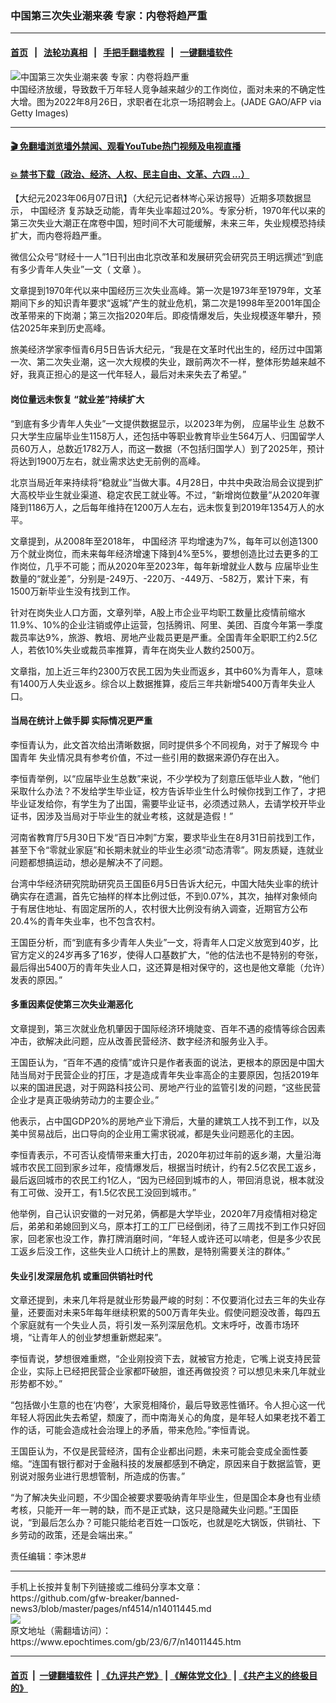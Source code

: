 ### 中国第三次失业潮来袭 专家：内卷将趋严重
------------------------

#### [首页](https://github.com/gfw-breaker/banned-news3/blob/master/README.md) &nbsp;&nbsp;|&nbsp;&nbsp; [法轮功真相](https://github.com/begood0513/basic/blob/master/README.md)  &nbsp;&nbsp;|&nbsp;&nbsp; [手把手翻墙教程](https://github.com/gfw-breaker/guides/wiki)  &nbsp;&nbsp;|&nbsp;&nbsp; [一键翻墙软件](https://github.com/gfw-breaker/nogfw/blob/master/README.md)  



<div><img alt="中国第三次失业潮来袭 专家：内卷将趋严重" class="attachment-djy_600_400 size-djy_600_400 wp-post-image" src="https://i.epochtimes.com/assets/uploads/2023/06/id14011473-GettyImages-1242767216-600x400.jpg"/>
<div class="caption">
 中国经济放缓，导致数千万年轻人竞争越来越少的工作岗位，面对未来的不确定性大增。图为2022年8月26日，求职者在北京一场招聘会上。(JADE GAO/AFP via Getty Images)
</div></div><hr/>

#### [ 🎬  免翻墙浏览墙外禁闻、观看YouTube热门视频及电视直播](https://github.com/gfw-breaker/HelloWorld)

#### [ 💥  禁书下载（政治、经济、人权、民主自由、文革、六四 ...）](https://github.com/gfw-breaker/books/blob/master/README.md)

<div><p>
 【大纪元2023年06月07日讯】（大纪元记者林岑心采访报导）近期多项数据显示，
 <ok href="https://www.epochtimes.com/gb/tag/%E4%B8%AD%E5%9B%BD%E7%BB%8F%E6%B5%8E.html">
  中国经济
 </ok>
 复苏缺乏动能，青年失业率超过20%。专家分析，1970年代以来的第三次失业大潮正在席卷中国，短时间不大可能缓解，未来三年，失业规模恐持续扩大，而内卷将趋严重。
</p>
<p>
 微信公众号“财经十一人”1日刊出由北京改革和发展研究会研究员王明远撰述“到底有多少青年人失业”一文（
 <ok href="https://archive.ph/ZCj69">
  文章
 </ok>
 ）。
</p>
<p>
 文章提到1970年代以来中国经历三次失业高峰。第一次是1973年至1979年，文革期间下乡的知识青年要求“返城”产生的就业危机，第二次是1998年至2001年国企改革带来的下岗潮；第三次指2020年后。即疫情爆发后，失业规模逐年攀升，预估2025年来到历史高峰。
</p>
<p>
 旅美经济学家李恒青6月5日告诉大纪元，“我是在文革时代出生的，经历过中国第一次、第二次失业潮，这一次大规模的失业，跟前两次不一样，整体形势越来越不好，我真正担心的是这一代年轻人，最后对未来失去了希望。”
</p>
<h4>
 岗位量远未恢复 “就业差”持续扩大
</h4>
<p>
 “到底有多少青年人失业”一文提供数据显示，以2023年为例，
 <ok href="https://www.epochtimes.com/gb/tag/%E5%BA%94%E5%B1%8A%E6%AF%95%E4%B8%9A%E7%94%9F.html">
  应届毕业生
 </ok>
 总数不只大学生应届毕业生1158万人，还包括中等职业教育毕业生564万人、归国留学人员60万人，总数近1782万人，而这一数据（不包括归国学人）到了2025年，预计将达到1900万左右，就业需求达史无前例的高峰。
</p>
<p>
 北京当局近年来持续将“稳就业”当做大事。4月28日，中共中央政治局会议提到扩大高校毕业生就业渠道、稳定农民工就业等。不过，“新增岗位数量”从2020年骤降到1186万人，之后每年维持在1200万人左右，远未恢复到2019年1354万人的水平。
</p>
<p>
 文章提到，从2008年至2018年，
 <ok href="https://www.epochtimes.com/gb/tag/%E4%B8%AD%E5%9B%BD%E7%BB%8F%E6%B5%8E.html">
  中国经济
 </ok>
 平均增速为7%，每年可以创造1300万个就业岗位，而未来每年经济增速下降到4%至5%，要想创造比过去更多的工作岗位，几乎不可能；而从2020年至2023年，每年新增就业人数与
 <ok href="https://www.epochtimes.com/gb/tag/%E5%BA%94%E5%B1%8A%E6%AF%95%E4%B8%9A%E7%94%9F.html">
  应届毕业生
 </ok>
 数量的“就业差”，分别是-249万、-220万、-449万、-582万，累计下来，有1500万新毕业生没有找到工作。
</p>
<p>
 针对在岗失业人口方面，文章列举，A股上市企业平均职工数量比疫情前缩水11.9%、10%的企业注销或停止运营，包括腾讯、阿里、美团、百度今年第一季度裁员率达9%，旅游、教培、房地产业裁员更是严重。全国青年全职职工约2.5亿人，若依10%失业或裁员率推算，青年在岗失业人数约2500万。
</p>
<p>
 文章指，加上近三年约2300万农民工因为失业而返乡，其中60%为青年人，意味有1400万人失业返乡。综合以上数据推算，疫后三年共新增5400万青年失业人口。
</p>
<h4>
 当局在统计上做手脚 实际情况更严重
</h4>
<p>
 李恒青认为，此文首次给出清晰数据，同时提供多个不同视角，对于了解现今
 <ok href="https://www.epochtimes.com/gb/tag/%E4%B8%AD%E5%9B%BD%E9%9D%92%E5%B9%B4.html">
  中国青年
 </ok>
 失业情况具有参考价值，不过一些引用的数据来源仍存在出入。
</p>
<p>
 李恒青举例，以“应届毕业生总数”来说，不少学校为了刻意压低毕业人数，“他们采取什么办法？不发给学生毕业证，校方告诉毕业生什么时候你找到工作了，才把毕业证发给你，有学生为了出国，需要毕业证书，必须透过熟人，去请学校开毕业证书，因涉及当局对于毕业生的就业考核，这就是造假！”
</p>
<p>
 河南省教育厅5月30日下发“百日冲刺”方案，要求毕业生在8月31日前找到工作，甚至下令“零就业家庭”和长期未就业的毕业生必须“动态清零”。网友质疑，连就业问题都想搞运动，想必是解决不了问题。
</p>
<p>
 台湾中华经济研究院助研究员王国臣6月5日告诉大纪元，中国大陆失业率的统计确实存在遗漏，首先它抽样的样本比例过低，不到0.07%，其次，抽样对象倾向于有居住地址、有固定居所的人，农村很大比例没有纳入调查，近期官方公布20.4%的青年失业率，也不包含农村。
</p>
<p>
 王国臣分析，而“到底有多少青年人失业”一文，将青年人口定义放宽到40岁，比官方定义的24岁再多了16岁，使得人口基数扩大，“他的估法也不是特别的夸张，最后得出5400万的青年失业人口，这还算是相对保守的，这也是他文章能（允许）发表的原因。”
</p>
<h4>
 多重因素促使第三次失业潮恶化
</h4>
<p>
 文章提到，第三次就业危机肇因于国际经济环境陡变、百年不遇的疫情等综合因素冲击，欲解决此问题，应从改善民营经济、数字经济和服务业入手。
</p>
<p>
 王国臣认为，“百年不遇的疫情”或许只是作者表面的说法，更根本的原因是中国大陆当局对于民营企业的打压，才是造成青年失业率高企的主要原因，包括2019年以来的国进民退，对于网路科技公司、房地产行业的监管引发的问题，“这些民营企业才是真正吸纳劳动力的主要企业。”
</p>
<p>
 他表示，占中国GDP20%的房地产业下滑后，大量的建筑工人找不到工作，以及美中贸易战后，出口导向的企业用工需求锐减，都是失业问题恶化的主因。
</p>
<p>
 李恒青表示，不可否认疫情带来重大打击，2020年初过年前的返乡潮，大量沿海城市农民工回到家乡过年，疫情爆发后，根据当时统计，约有2.5亿农民工返乡，最后返回城市的农民工约1亿人，“因为已经回到城市的人，带回消息说，根本就没有工可做、没开工，有1.5亿农民工没回到城市。”
</p>
<p>
 他举例，自己认识安徽的一对兄弟，俩都是大学毕业，2020年7月疫情相对稳定后，弟弟和弟媳回到义乌，原本打工的工厂已经倒闭，待了三周找不到工作只好回家，回老家也没工作，靠打牌消磨时间，“年轻人或许还可以啃老，但是多少农民工返乡后没工作，这些失业人口统计上的黑数，是特别需要关注的群体。”
</p>
<h4>
 失业引发深层危机 或重回供销社时代
</h4>
<p>
 文章还提到，未来几年将是就业形势最严峻的时刻：不仅要消化过去三年的失业存量，还要面对未来5年每年继续积累的500万青年失业。假使问题没改善，每四五个家庭就有一个失业人员，将引发一系列深层危机。文末呼吁，改善市场环境，“让青年人的创业梦想重新燃起来”。
</p>
<p>
 李恒青说，梦想很难重燃，“企业刚投资下去，就被官方抢走，它嘴上说支持民营企业，实际上已经把民营企业家都吓破胆，谁还再做投资？可以想见未来几年就业形势都不妙。”
</p>
<p>
 “包括做小生意的也在‘内卷’，大家竞相降价，最后导致恶性循环。令人担心这一代年轻人将因此失去希望，颓废了，而中南海关心的角度，是年轻人如果老找不着工作的话，可能会造成社会治理上的矛盾，带来危险。”李恒青说。
</p>
<p>
 王国臣认为，不仅是民营经济，国有企业都出问题，未来可能会变成全面性萎缩。“连国有银行都对于金融科技的发展都感到不确定，原因来自于数据监管，更别说对服务业进行思想管制，所造成的伤害。”
</p>
<p>
 “为了解决失业问题，不少国企被要求要吸纳青年毕业生，但是国企本身也有业绩考核，只能开一年一聘的缺，而不是正式缺，这只是隐藏失业问题。”王国臣说，“到最后怎么办？可能只能给老百姓一口饭吃，也就是吃大锅饭，供销社、下乡劳动的政策，还是会端出来。”
</p>
<p>
 责任编辑：李沐恩#
</p>
</div>
<hr/>
手机上长按并复制下列链接或二维码分享本文章：<br/>
https://github.com/gfw-breaker/banned-news3/blob/master/pages/nf4514/n14011445.md <br/>
<a href='https://github.com/gfw-breaker/banned-news3/blob/master/pages/nf4514/n14011445.md'><img src='https://github.com/gfw-breaker/banned-news3/blob/master/pages/nf4514/n14011445.md.png'/></a> <br/>
原文地址（需翻墙访问）：https://www.epochtimes.com/gb/23/6/7/n14011445.htm


------------------------
#### [首页](https://github.com/gfw-breaker/banned-news3/blob/master/README.md) &nbsp;|&nbsp; [一键翻墙软件](https://github.com/gfw-breaker/nogfw/blob/master/README.md) &nbsp;| [《九评共产党》](https://github.com/gfw-breaker/9ping.md/blob/master/README.md#九评之一评共产党是什么) | [《解体党文化》](https://github.com/gfw-breaker/jtdwh.md/blob/master/README.md) | [《共产主义的终极目的》](https://github.com/gfw-breaker/gczydzjmd.md/blob/master/README.md)


<img src='http://gfw-breaker.win/banned-news3/pages/nf4514/n14011445.md' width='0px' height='0px'/>